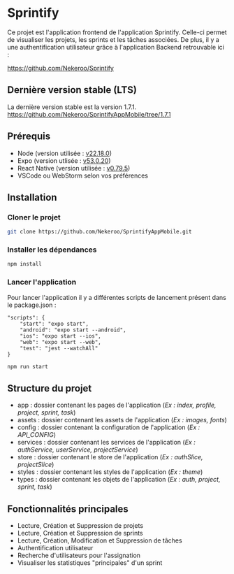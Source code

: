 # Sprintify 

Ce projet est l'application frontend de l'application Sprintify. Celle-ci permet de visualiser les projets, les sprints et les tâches associées. De plus, il y a une authentification utilisateur grâce à l'application Backend retrouvable ici : 

https://github.com/Nekeroo/Sprintify

## Dernière version stable (LTS)

La dernière version stable est la version 1.7.1.
https://github.com/Nekeroo/SprintifyAppMobile/tree/1.7.1

## Prérequis 

- Node (version utilisée : [v22.18.0](https://nodejs.org/en/blog/release/v22.18.0))
- Expo (version utlisée : [v53.0.20](https://www.npmjs.com/package/expo/v/53.0.20?activeTab=versions))
- React Native (version utilisée : [v0.79.5](https://www.npmjs.com/package/react-native/v/0.79.5?activeTab=versions))
- VSCode ou WebStorm selon vos préférences

## Installation 

### Cloner le projet 

```bash
git clone https://github.com/Nekeroo/SprintifyAppMobile.git
```

### Installer les dépendances 

```bash
npm install
```

### Lancer l'application 

Pour lancer l'application il y a différentes scripts de lancement présent dans le package.json : 

```text
"scripts": {
    "start": "expo start",
    "android": "expo start --android",
    "ios": "expo start --ios",
    "web": "expo start --web",
    "test": "jest --watchAll"
}
```

```bash
npm run start
```

## Structure du projet 

* app : dossier contenant les pages de l'application (*Ex : index, profile, project, sprint, task*)
* assets : dossier contenant les assets de l'application (*Ex : images, fonts*)
* config : dossier contenant la configuration de l'application (*Ex : API_CONFIG*)
* services : dossier contenant les services de l'application (*Ex : authService, userService, projectService*)
* store : dossier contenant le store de l'application (*Ex : authSlice, projectSlice*)
* styles : dossier contenant les styles de l'application (*Ex : theme*)
* types : dossier contenant les objets de l'application (*Ex : auth, project, sprint, task*)

## Fonctionnalités principales 

* Lecture, Création et Suppression de projets
* Lecture, Création et Suppression de sprints
* Lecture, Création, Modification et Suppression de tâches
* Authentification utilisateur
* Recherche d'utilisateurs pour l'assignation
* Visualiser les statistiques "principales" d'un sprint

